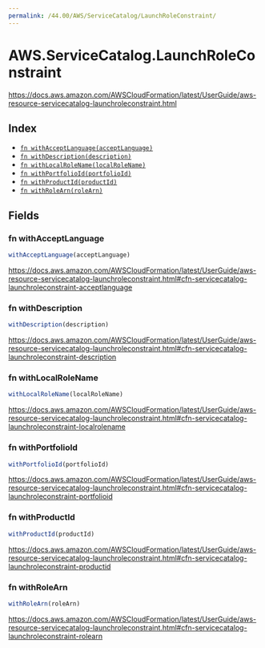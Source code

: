 ```yaml
---
permalink: /44.00/AWS/ServiceCatalog/LaunchRoleConstraint/
---
```


# AWS.ServiceCatalog.LaunchRoleConstraint

https://docs.aws.amazon.com/AWSCloudFormation/latest/UserGuide/aws-resource-servicecatalog-launchroleconstraint.html

## Index

* [`fn withAcceptLanguage(acceptLanguage)`](#fn-withacceptlanguage)
* [`fn withDescription(description)`](#fn-withdescription)
* [`fn withLocalRoleName(localRoleName)`](#fn-withlocalrolename)
* [`fn withPortfolioId(portfolioId)`](#fn-withportfolioid)
* [`fn withProductId(productId)`](#fn-withproductid)
* [`fn withRoleArn(roleArn)`](#fn-withrolearn)

## Fields

### fn withAcceptLanguage

```ts
withAcceptLanguage(acceptLanguage)
```

https://docs.aws.amazon.com/AWSCloudFormation/latest/UserGuide/aws-resource-servicecatalog-launchroleconstraint.html#cfn-servicecatalog-launchroleconstraint-acceptlanguage

### fn withDescription

```ts
withDescription(description)
```

https://docs.aws.amazon.com/AWSCloudFormation/latest/UserGuide/aws-resource-servicecatalog-launchroleconstraint.html#cfn-servicecatalog-launchroleconstraint-description

### fn withLocalRoleName

```ts
withLocalRoleName(localRoleName)
```

https://docs.aws.amazon.com/AWSCloudFormation/latest/UserGuide/aws-resource-servicecatalog-launchroleconstraint.html#cfn-servicecatalog-launchroleconstraint-localrolename

### fn withPortfolioId

```ts
withPortfolioId(portfolioId)
```

https://docs.aws.amazon.com/AWSCloudFormation/latest/UserGuide/aws-resource-servicecatalog-launchroleconstraint.html#cfn-servicecatalog-launchroleconstraint-portfolioid

### fn withProductId

```ts
withProductId(productId)
```

https://docs.aws.amazon.com/AWSCloudFormation/latest/UserGuide/aws-resource-servicecatalog-launchroleconstraint.html#cfn-servicecatalog-launchroleconstraint-productid

### fn withRoleArn

```ts
withRoleArn(roleArn)
```

https://docs.aws.amazon.com/AWSCloudFormation/latest/UserGuide/aws-resource-servicecatalog-launchroleconstraint.html#cfn-servicecatalog-launchroleconstraint-rolearn